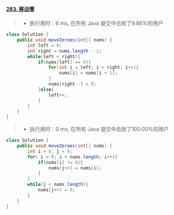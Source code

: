 #### [283. 移动零](https://leetcode-cn.com/problems/move-zeroes/)

> - 执行用时：6 ms, 在所有 Java 提交中击败了9.86%的用户

```java
class Solution {
    public void moveZeroes(int[] nums) {
        int left = 0;
        int right = nums.length - 1;
        while(left < right){
            if(nums[left] == 0){
                for(int i = left; i < right; i++){
                    nums[i] = nums[i + 1];
                }
                nums[right--] = 0;
            }else{
                left++;
            }
        }
    }
}
```

> - 执行用时：0 ms, 在所有 Java 提交中击败了100.00%的用户

```java
class Solution {
    public void moveZeroes(int[] nums) {
        int i = 0, j = 0;
        for( i = 0; i < nums.length; i++){
            if(nums[i] != 0){
                nums[j++] = nums[i];
            }
        }
        while(j < nums.length){
            nums[j++] = 0;
        }
    }
}
```

